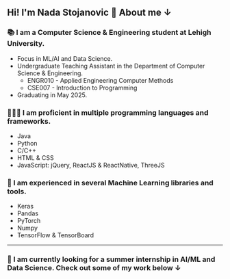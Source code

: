 ## Hi! I'm Nada Stojanovic 🌱 About me ↓

### 📚 I am a Computer Science & Engineering student at Lehigh University.
- Focus in ML/AI and Data Science.
- Undergraduate Teaching Assistant in the Department of Computer Science & Engineering.
  - ENGR010 - Applied Engineering Computer Methods
  - CSE007 - Introduction to Programming
- Graduating in May 2025.

### 👩🏻‍💻 I am proficient in multiple programming languages and frameworks.
- Java
- Python
- C/C++
- HTML & CSS
- JavaScript: jQuery, ReactJS & ReactNative, ThreeJS

### 🧠 I am experienced in several Machine Learning libraries and tools.
- Keras
- Pandas
- PyTorch
- Numpy
- TensorFlow & TensorBoard

---

### 👾 I am currently looking for a summer internship in AI/ML and Data Science. Check out some of my work below ↓
